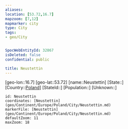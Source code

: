 ```yaml
---
aliases: 
location: [53.72,16.7]
mapzoom: [7,12] 
mapmarker: city 
type: City
tags:
- geo/City


SpocWebEntityId: 32867
isDeleted: false
confidential: public

title: Neustettin
---
```

[geo-lon::16.7]
[geo-lat::53.72]
[name::Neustettin]
[State::]
[Country::[Poland](geo/Continent/Europe/Poland.md)]
[StateId::]
[Population::]
[Unknown::]


```leaflet
id: Neustettin
coordinates: [Neustettin](geo/Continent/Europe/Poland/City/Neustettin.md)
markerFile: [Neustettin](geo/Continent/Europe/Poland/City/Neustettin.md)
defaultZoom: 11 
maxZoom: 18
```


